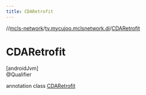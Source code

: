 ```yaml
---
title: CDARetrofit
---
```

//[mcls-network](../../../index.html)/[tv.mycujoo.mclsnetwork.di](../index.html)/[CDARetrofit](index.html)



# CDARetrofit



[androidJvm]\
@Qualifier



annotation class [CDARetrofit](index.html)


